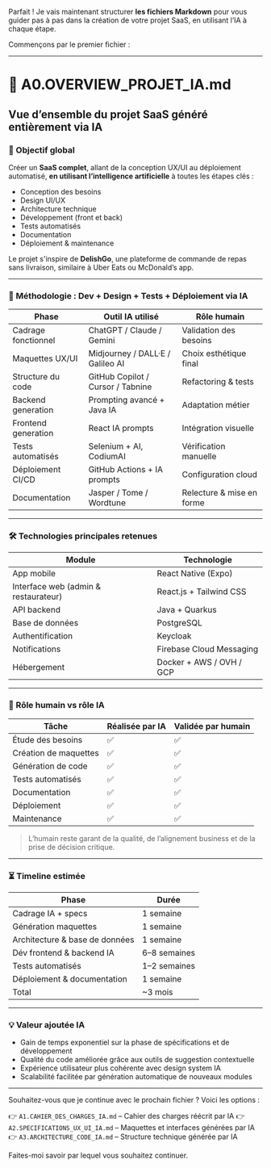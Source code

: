 Parfait ! Je vais maintenant structurer **les fichiers Markdown** pour vous guider pas à pas dans la création de votre projet SaaS, en utilisant l’IA à chaque étape.

Commençons par le premier fichier :

---

# 📘 A0.OVERVIEW_PROJET_IA.md

## Vue d’ensemble du projet SaaS généré entièrement via IA

### 🎯 Objectif global

Créer un **SaaS complet**, allant de la conception UX/UI au déploiement automatisé, **en utilisant l’intelligence artificielle** à toutes les étapes clés :
- Conception des besoins
- Design UI/UX
- Architecture technique
- Développement (front et back)
- Tests automatisés
- Documentation
- Déploiement & maintenance

Le projet s'inspire de **DelishGo**, une plateforme de commande de repas sans livraison, similaire à Uber Eats ou McDonald’s app.

---

### 🧩 Méthodologie : Dev + Design + Tests + Déploiement via IA

| Phase | Outil IA utilisé | Rôle humain |
|------|------------------|-------------|
| Cadrage fonctionnel | ChatGPT / Claude / Gemini | Validation des besoins |
| Maquettes UX/UI | Midjourney / DALL·E / Galileo AI | Choix esthétique final |
| Structure du code | GitHub Copilot / Cursor / Tabnine | Refactoring & tests |
| Backend generation | Prompting avancé + Java IA | Adaptation métier |
| Frontend generation | React IA prompts | Intégration visuelle |
| Tests automatisés | Selenium + AI, CodiumAI | Vérification manuelle |
| Déploiement CI/CD | GitHub Actions + IA prompts | Configuration cloud |
| Documentation | Jasper / Tome / Wordtune | Relecture & mise en forme |

---

### 🛠️ Technologies principales retenues

| Module | Technologie |
|-------|-------------|
| App mobile | React Native (Expo) |
| Interface web (admin & restaurateur) | React.js + Tailwind CSS |
| API backend | Java + Quarkus |
| Base de données | PostgreSQL |
| Authentification | Keycloak |
| Notifications | Firebase Cloud Messaging |
| Hébergement | Docker + AWS / OVH / GCP |

---

### 👤 Rôle humain vs rôle IA

| Tâche | Réalisée par IA | Validée par humain |
|------|------------------|--------------------|
| Étude des besoins | ✅ | ✅ |
| Création de maquettes | ✅ | ✅ |
| Génération de code | ✅ | ✅ |
| Tests automatisés | ✅ | ✅ |
| Documentation | ✅ | ✅ |
| Déploiement | ✅ | ✅ |
| Maintenance | ✅ | ✅ |

> L’humain reste garant de la qualité, de l’alignement business et de la prise de décision critique.

---

### ⏳ Timeline estimée

| Phase | Durée |
|------|-------|
| Cadrage IA + specs | 1 semaine |
| Génération maquettes | 1 semaine |
| Architecture & base de données | 1 semaine |
| Dév frontend & backend IA | 6–8 semaines |
| Tests automatisés | 1–2 semaines |
| Déploiement & documentation | 1 semaine |
| Total | ~3 mois |

---

### 💡 Valeur ajoutée IA

- Gain de temps exponentiel sur la phase de spécifications et de développement
- Qualité du code améliorée grâce aux outils de suggestion contextuelle
- Expérience utilisateur plus cohérente avec design system IA
- Scalabilité facilitée par génération automatique de nouveaux modules

---

Souhaitez-vous que je continue avec le prochain fichier ?
Voici les options :

👉 `A1.CAHIER_DES_CHARGES_IA.md` – Cahier des charges réécrit par IA
👉 `A2.SPECIFICATIONS_UX_UI_IA.md` – Maquettes et interfaces générées par IA
👉 `A3.ARCHITECTURE_CODE_IA.md` – Structure technique générée par IA

Faites-moi savoir par lequel vous souhaitez continuer.
